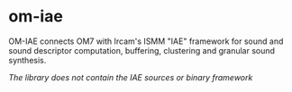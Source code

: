 # om-iae

OM-IAE connects OM7 with Ircam's ISMM "IAE" framework for sound and sound descriptor computation, buffering, clustering and granular sound synthesis.

_The library does not contain the IAE sources or binary framework_
